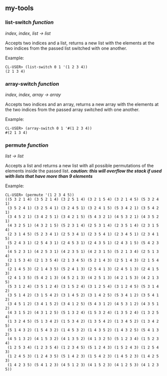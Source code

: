 ## my-tools

### list-switch *function*
*index, index, list -> list*

Accepts two indices and a list, returns a new list with the elements at the two indices from the passed list switched with one another.

Example:

    CL-USER> (list-switch 0 1 '(1 2 3 4))
    (2 1 3 4)

### array-switch *function*
*index, index, array -> array*

Accepts two indices and an array, returns a new array with the elements at the two indices from the passed array switched with one another.

Example:

    CL-USER> (array-switch 0 1 '#(1 2 3 4))
    #(2 1 3 4)

### permute *function*
*list -> list*

Accepts a list and returns a new list with all possible permutations of the elements inside the passed list. ***caution: this will overflow the stack if used with lists that have more than 9 elements***

Example:

    CL-USER> (permute '(1 2 3 4 5))
    ((5 3 2 1 4) (3 5 2 1 4) (3 2 5 1 4) (3 2 1 5 4) (3 2 1 4 5) (5 3 2 4 1)
     (3 5 2 4 1) (3 2 5 4 1) (3 2 4 5 1) (3 2 4 1 5) (5 3 4 2 1) (3 5 4 2 1)
     (3 4 5 2 1) (3 4 2 5 1) (3 4 2 1 5) (5 4 3 2 1) (4 5 3 2 1) (4 3 5 2 1)
     (4 3 2 5 1) (4 3 2 1 5) (5 2 3 1 4) (2 5 3 1 4) (2 3 5 1 4) (2 3 1 5 4)
     (2 3 1 4 5) (5 2 3 4 1) (2 5 3 4 1) (2 3 5 4 1) (2 3 4 5 1) (2 3 4 1 5)
     (5 2 4 3 1) (2 5 4 3 1) (2 4 5 3 1) (2 4 3 5 1) (2 4 3 1 5) (5 4 2 3 1)
     (4 5 2 3 1) (4 2 5 3 1) (4 2 3 5 1) (4 2 3 1 5) (5 2 1 3 4) (2 5 1 3 4)
     (2 1 5 3 4) (2 1 3 5 4) (2 1 3 4 5) (5 2 1 4 3) (2 5 1 4 3) (2 1 5 4 3)
     (2 1 4 5 3) (2 1 4 3 5) (5 2 4 1 3) (2 5 4 1 3) (2 4 5 1 3) (2 4 1 5 3)
     (2 4 1 3 5) (5 4 2 1 3) (4 5 2 1 3) (4 2 5 1 3) (4 2 1 5 3) (4 2 1 3 5)
     (5 3 1 2 4) (3 5 1 2 4) (3 1 5 2 4) (3 1 2 5 4) (3 1 2 4 5) (5 3 1 4 2)
     (3 5 1 4 2) (3 1 5 4 2) (3 1 4 5 2) (3 1 4 2 5) (5 3 4 1 2) (3 5 4 1 2)
     (3 4 5 1 2) (3 4 1 5 2) (3 4 1 2 5) (5 4 3 1 2) (4 5 3 1 2) (4 3 5 1 2)
     (4 3 1 5 2) (4 3 1 2 5) (5 1 3 2 4) (1 5 3 2 4) (1 3 5 2 4) (1 3 2 5 4)
     (1 3 2 4 5) (5 1 3 4 2) (1 5 3 4 2) (1 3 5 4 2) (1 3 4 5 2) (1 3 4 2 5)
     (5 1 4 3 2) (1 5 4 3 2) (1 4 5 3 2) (1 4 3 5 2) (1 4 3 2 5) (5 4 1 3 2)
     (4 5 1 3 2) (4 1 5 3 2) (4 1 3 5 2) (4 1 3 2 5) (5 1 2 3 4) (1 5 2 3 4)
     (1 2 5 3 4) (1 2 3 5 4) (1 2 3 4 5) (5 1 2 4 3) (1 5 2 4 3) (1 2 5 4 3)
     (1 2 4 5 3) (1 2 4 3 5) (5 1 4 2 3) (1 5 4 2 3) (1 4 5 2 3) (1 4 2 5 3)
     (1 4 2 3 5) (5 4 1 2 3) (4 5 1 2 3) (4 1 5 2 3) (4 1 2 5 3) (4 1 2 3 5))
